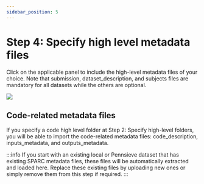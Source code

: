 ```yaml
---
sidebar_position: 5
---
```


# Step 4: Specify high level metadata files

Click on the applicable panel to include the high-level metadata files of your choice. Note that submission, dataset_description, and subjects files are mandatory for all datasets while the others are optional.

<div class="px-10">
    <img src="https://github.com/fairdataihub/SODA-for-SPARC/blob/main/docs/documentation/Organize-dataset/organize-step4-metadata-files.gif?raw=true">
    </img>
</div>

## Code-related metadata files

If you specify a code high level folder at Step 2: Specify high-level folders, you will be able to import the code-related metadata files: code_description, inputs_metadata, and outputs_metadata.

:::info
If you start with an existing local or Pennsieve dataset that has existing SPARC metadata files, these files will be automatically extracted and loaded here. Replace these existing files by uploading new ones or simply remove them from this step if required.
:::
